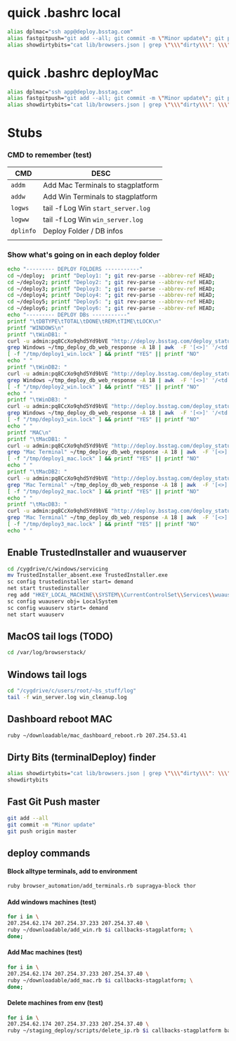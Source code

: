 # quick .bashrc local

```bash
alias dplmac="ssh app@deploy.bsstag.com"
alias fastgitpush="git add --all; git commit -m \"Minor update\"; git push origin master;"
alias showdirtybits="cat lib/browsers.json | grep \"\\\"dirty\\\": \\\"11\\\"\" -B 5 --color=auto"
```

# quick .bashrc deployMac

```bash
alias dplmac="ssh app@deploy.bsstag.com"
alias fastgitpush="git add --all; git commit -m \"Minor update\"; git push origin master;"
alias showdirtybits="cat lib/browsers.json | grep \"\\\"dirty\\\": \\\"11\\\"\" -B 5 --color=auto"
```

# Stubs

### CMD to remember (test)

| CMD       | DESC                               |
| --------- | ---------------------------------- |
| `addm`    | Add Mac Terminals to stagplatform  |
| `addw`    | Add Win Terminals to stagplatform  |
| `logws`   | tail -f Log Win `start_server.log` |
| `logww`   | tail -f Log Win `win_server.log`   |
| `dplinfo` | Deploy Folder / DB infos           |
|           |                                    |



### Show what's going on in each deploy folder

```bash
echo "--------- DEPLOY FOLDERS -----------"
cd ~/deploy;  printf "Deploy1: "; git rev-parse --abbrev-ref HEAD;
cd ~/deploy2; printf "Deploy2: "; git rev-parse --abbrev-ref HEAD;
cd ~/deploy3; printf "Deploy3: "; git rev-parse --abbrev-ref HEAD;
cd ~/deploy4; printf "Deploy4: "; git rev-parse --abbrev-ref HEAD;
cd ~/deploy5; printf "Deploy5: "; git rev-parse --abbrev-ref HEAD;
cd ~/deploy6; printf "Deploy6: "; git rev-parse --abbrev-ref HEAD;
echo "--------- DEPLOY DBs -----------"
printf "\tDBTYPE\tTOTAL\tDONE\tREM\tTIME\tLOCK\n"
printf "WINDOWS\n"
printf "\tWinDB1: "
curl -u admin:pq8CcXo9qhd5Yd9bVE "http://deploy.bsstag.com/deploy_status/1" > ~/tmp_deploy_db_web_response 2>/dev/null;
grep Windows ~/tmp_deploy_db_web_response -A 18 | awk  -F '[<>]' '/<td / { gsub(/<b>/, ""); sub(/ .*/, "", $3); printf $3; printf "\t"; } '
[ -f "/tmp/deploy1_win.lock" ] && printf "YES" || printf "NO"
echo " "
printf "\tWinDB2: "
curl -u admin:pq8CcXo9qhd5Yd9bVE "http://deploy.bsstag.com/deploy_status/2" > ~/tmp_deploy_db_web_response 2>/dev/null;
grep Windows ~/tmp_deploy_db_web_response -A 18 | awk  -F '[<>]' '/<td / { gsub(/<b>/, ""); sub(/ .*/, "", $3); printf $3; printf "\t"; } '
[ -f "/tmp/deploy2_win.lock" ] && printf "YES" || printf "NO"
echo " "
printf "\tWinDB3: "
curl -u admin:pq8CcXo9qhd5Yd9bVE "http://deploy.bsstag.com/deploy_status/3" > ~/tmp_deploy_db_web_response 2>/dev/null;
grep Windows ~/tmp_deploy_db_web_response -A 18 | awk  -F '[<>]' '/<td / { gsub(/<b>/, ""); sub(/ .*/, "", $3); printf $3; printf "\t"; } '
[ -f "/tmp/deploy3_win.lock" ] && printf "YES" || printf "NO"
echo " "
printf "MAC\n"
printf "\tMacDB1: "
curl -u admin:pq8CcXo9qhd5Yd9bVE "http://deploy.bsstag.com/deploy_status/1" > ~/tmp_deploy_db_web_response 2>/dev/null;
grep "Mac Terminal" ~/tmp_deploy_db_web_response -A 18 | awk  -F '[<>]' '/<td / { gsub(/<b>/, ""); sub(/ .*/, "", $3); printf $3; printf "\t"; } '
[ -f "/tmp/deploy1_mac.lock" ] && printf "YES" || printf "NO"
echo " "
printf "\tMacDB2: "
curl -u admin:pq8CcXo9qhd5Yd9bVE "http://deploy.bsstag.com/deploy_status/2" > ~/tmp_deploy_db_web_response 2>/dev/null;
grep "Mac Terminal" ~/tmp_deploy_db_web_response -A 18 | awk  -F '[<>]' '/<td / { gsub(/<b>/, ""); sub(/ .*/, "", $3); printf $3; printf "\t"; } '
[ -f "/tmp/deploy2_mac.lock" ] && printf "YES" || printf "NO"
echo " "
printf "\tMacDB3: "
curl -u admin:pq8CcXo9qhd5Yd9bVE "http://deploy.bsstag.com/deploy_status/3" > ~/tmp_deploy_db_web_response 2>/dev/null;
grep "Mac Terminal" ~/tmp_deploy_db_web_response -A 18 | awk  -F '[<>]' '/<td / { gsub(/<b>/, ""); sub(/ .*/, "", $3); printf $3; printf "\t"; } '
[ -f "/tmp/deploy3_mac.lock" ] && printf "YES" || printf "NO"
echo " "
```



## Enable TrustedInstaller and wuauserver

```bash
cd /cygdrive/c/windows/servicing
mv TrustedInstaller_absent.exe TrustedInstaller.exe
sc config trustedinstaller start= demand
net start trustedinstaller
reg add "HKEY_LOCAL_MACHINE\\SYSTEM\\CurrentControlSet\\Services\\wuauserv" /v ImagePath /d "%systemroot%\\System32\\svchost.exe -k netsvcs" /t REG_EXPAND_SZ /f
sc config wuauserv obj= LocalSystem
sc config wuauserv start= demand
net start wuauserv
```

## MacOS tail logs (TODO)

```bash
cd /var/log/browserstack/
```

## Windows tail logs

```bash
cd "/cygdrive/c/users/root/~bs_stuff/log"
tail -f win_server.log win_cleanup.log
```

## Dashboard reboot MAC

```bash
ruby ~/downloadable/mac_dashboard_reboot.rb 207.254.53.41	
```

## Dirty Bits (terminalDeploy) finder

```bash
alias showdirtybits="cat lib/browsers.json | grep \"\\\"dirty\\\": \\\"11\\\"\" -B 5 --color=auto"
showdirtybits
```

## Fast Git Push master

```bash
git add --all
git commit -m "Minor update" 
git push origin master
```

## deploy commands

#### Block alltype terminals, add to environment

```bash
ruby browser_automation/add_terminals.rb supragya-block thor
```

#### Add windows machines (test)

```bash
for i in \
207.254.62.174 207.254.37.233 207.254.37.40 \
ruby ~/downloadable/add_win.rb $i callbacks-stagplatform; \
done;
```

#### Add Mac machines (test)

```bash
for i in \
207.254.62.174 207.254.37.233 207.254.37.40 \
ruby ~/downloadable/add_mac.rb $i callbacks-stagplatform; \
done;
```

#### Delete machines from env (test)

```bash
for i in \
207.254.62.174 207.254.37.233 207.254.37.40 \
ruby ~/staging_deploy/scripts/delete_ip.rb $i callbacks-stagplatform bad_terminal; done;
```



